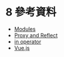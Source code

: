 # 8 參考資料

* [Modules](https://eloquentjavascript.net/10\_modules.html)
* [Proxy and Reflect](https://javascript.info/proxy)
* [in operator](https://developer.mozilla.org/en-US/docs/Web/JavaScript/Reference/Operators/in)
* [Vue.js](https://vuejs.org/)

